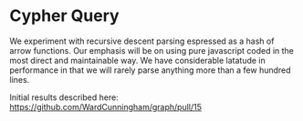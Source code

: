 # Cypher Query
We experiment with recursive descent parsing espressed as a hash of arrow functions.
Our emphasis will be on using pure javascript coded in the most direct and maintainable way.
We have considerable latatude in performance in that we will rarely parse anything more than a few hundred lines.

Initial results described here: https://github.com/WardCunningham/graph/pull/15
